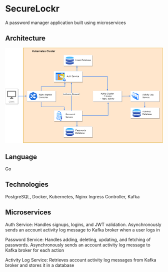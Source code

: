 # SecureLockr
A password manager application built using microservices

## Architecture
![architecture](architecture.png)

## Language
Go

## Technologies
PostgreSQL, Docker, Kubernetes, Nginx Ingress Controller, Kafka

## Microservices
Auth Service: Handles signups, logins, and JWT validation. Asynchronously sends an account activity log message to Kafka broker when a user logs in

Password Service: Handles adding, deleting, updating, and fetching of passwords. Asynchronously sends an account activity log message to Kafka broker for each action

Activity Log Service: Retrieves account activity log messages from Kafka broker and stores it in a database



